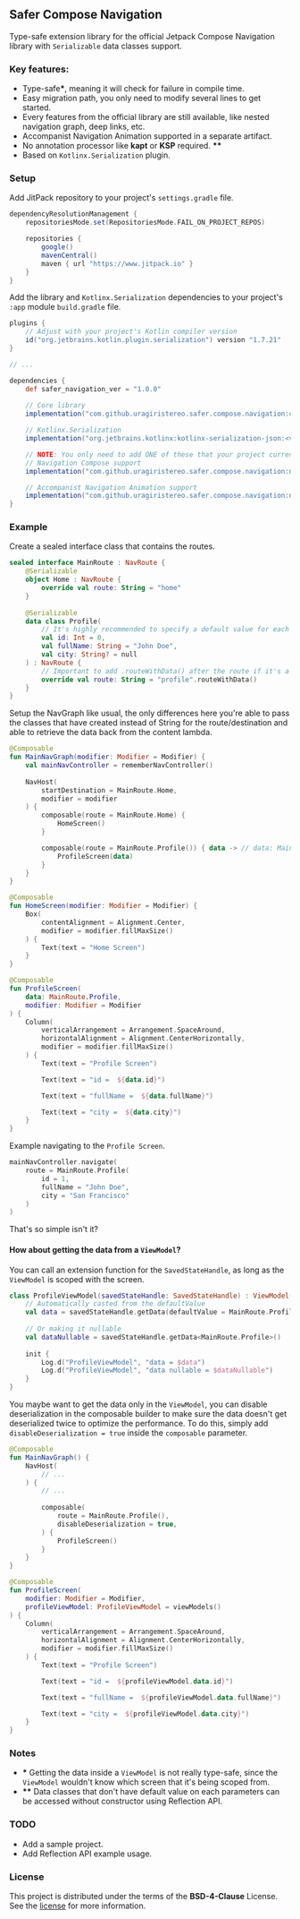 ## Safer Compose Navigation

Type-safe extension library for the official Jetpack Compose Navigation library with `Serializable` data classes support.

### Key features:

- Type-safe<b>*</b>, meaning it will check for failure in compile time. 
- Easy migration path, you only need to modify several lines to get started.
- Every features from the official library are still available, like nested navigation graph, deep links, etc.
- Accompanist Navigation Animation supported in a separate artifact.
- No annotation processor like **kapt** or **KSP** required. <b>**</b>
- Based on `Kotlinx.Serialization` plugin.

### Setup

Add JitPack repository to your project's `settings.gradle` file.

```groovy
dependencyResolutionManagement {
    repositoriesMode.set(RepositoriesMode.FAIL_ON_PROJECT_REPOS)

    repositories {
        google()
        mavenCentral()
        maven { url "https://www.jitpack.io" }
    }
}
```

Add the library and `Kotlinx.Serialization` dependencies to your project's `:app` module `build.gradle` file.

```groovy
plugins {
    // Adjust with your project's Kotlin compiler version
    id("org.jetbrains.kotlin.plugin.serialization") version "1.7.21"
}

// ...

dependencies {
    def safer_navigation_ver = "1.0.0"
    
    // Core library
    implementation("com.github.uragiristereo.safer.compose.navigation:core:$safer_navigation_ver")

    // Kotlinx.Serialization
    implementation("org.jetbrains.kotlinx:kotlinx-serialization-json:<version>")

    // NOTE: You only need to add ONE of these that your project currently use to avoid wrong extension import
    // Navigation Compose support
    implementation("com.github.uragiristereo.safer.compose.navigation:navigation-compose:$safer_navigation_ver")

    // Accompanist Navigation Animation support
    implementation("com.github.uragiristereo.safer.compose.navigation:navigation-animation:$safer_navigation_ver")
}
```

### Example

Create a sealed interface class that contains the routes.

```kotlin
sealed interface MainRoute : NavRoute {
    @Serializable
    object Home : NavRoute {
        override val route: String = "home"
    }
    
    @Serializable
    data class Profile(
        // It's highly recommended to specify a default value for each data class' properties
        val id: Int = 0,
        val fullName: String = "John Doe",
        val city: String? = null
    ) : NavRoute {
        // Important to add .routeWithData() after the route if it's a data class
        override val route: String = "profile".routeWithData()
    }
}
```

Setup the NavGraph like usual, the only differences here you're able to pass the classes that have created instead of String for the route/destination and able to retrieve the data back from the content lambda.

```kotlin
@Composable
fun MainNavGraph(modifier: Modifier = Modifier) {
    val mainNavController = rememberNavController()
    
    NavHost(
        startDestination = MainRoute.Home,
        modifier = modifier
    ) {
        composable(route = MainRoute.Home) {
            HomeScreen()
        }

        composable(route = MainRoute.Profile()) { data -> // data: MainRoute.Profile
            ProfileScreen(data)
        }
    }
}

@Composable
fun HomeScreen(modifier: Modifier = Modifier) {
    Box(
        contentAlignment = Alignment.Center,
        modifier = modifier.fillMaxSize()
    ) {
        Text(text = "Home Screen")
    } 
}

@Composable
fun ProfileScreen(
    data: MainRoute.Profile,
    modifier: Modifier = Modifier
) {
    Column(
        verticalArrangement = Arrangement.SpaceAround,
        horizontalAlignment = Alignment.CenterHorizontally,
        modifier = modifier.fillMaxSize()
    ) {
        Text(text = "Profile Screen")

        Text(text = "id =  ${data.id}")

        Text(text = "fullName =  ${data.fullName}")

        Text(text = "city =  ${data.city}")
    }
}
```

Example navigating to the `Profile Screen`.

```kotlin
mainNavController.navigate(
    route = MainRoute.Profile(
        id = 1,
        fullName = "John Doe",
        city = "San Francisco"
    )
)
```

That's so simple isn't it?

#### How about getting the data from a `ViewModel`?

You can call an extension function for the `SavedStateHandle`, as long as the `ViewModel` is scoped with the screen.

```kotlin
class ProfileViewModel(savedStateHandle: SavedStateHandle) : ViewModel() {
    // Automatically casted from the defaultValue
    val data = savedStateHandle.getData(defaultValue = MainRoute.Profile())
    
    // Or making it nullable
    val dataNullable = savedStateHandle.getData<MainRoute.Profile>()
    
    init {
        Log.d("ProfileViewModel", "data = $data")
        Log.d("ProfileViewModel", "data nullable = $dataNullable")
    }
}
```

You maybe want to get the data only in the `ViewModel`, you can disable deserialization in the composable builder to make sure the data doesn't get deserialized twice to optimize the performance. To do this, simply add `disableDeserialization = true` inside the `composable` parameter.

```kotlin
@Composable
fun MainNavGraph() {
    NavHost(
        // ...
    ) {
        // ...
        
        composable(
            route = MainRoute.Profile(),
            disableDeserialization = true,
        ) {
            ProfileScreen()
        }
    }
}

@Composable
fun ProfileScreen(
    modifier: Modifier = Modifier,
    profileViewModel: ProfileViewModel = viewModels()
) {
    Column(
        verticalArrangement = Arrangement.SpaceAround,
        horizontalAlignment = Alignment.CenterHorizontally,
        modifier = modifier.fillMaxSize()
    ) {
        Text(text = "Profile Screen")

        Text(text = "id =  ${profileViewModel.data.id}")

        Text(text = "fullName =  ${profileViewModel.data.fullName}")

        Text(text = "city =  ${profileViewModel.data.city}")
    }
}
```

### Notes
- <b>*</b> Getting the data inside a `ViewModel` is not really type-safe, since the `ViewModel` wouldn't know which screen that it's being scoped from.
- <b>**</b> Data classes that don't have default value on each parameters can be accessed without constructor using Reflection API.

### TODO
- Add a sample project.
- Add Reflection API example usage.

### License

This project is distributed under the terms of the **BSD-4-Clause** License. See the [license](LICENSE) for more information.
